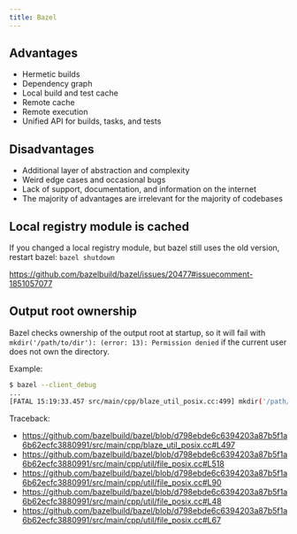 ```yaml
---
title: Bazel
---
```


## Advantages

- Hermetic builds
- Dependency graph
- Local build and test cache
- Remote cache
- Remote execution
- Unified API for builds, tasks, and tests

## Disadvantages

- Additional layer of abstraction and complexity
- Weird edge cases and occasional bugs
- Lack of support, documentation, and information on the internet
- The majority of advantages are irrelevant for the majority of codebases

## Local registry module is cached

If you changed a local registry module, but bazel still uses the old version,
restart bazel: `bazel shutdown`

https://github.com/bazelbuild/bazel/issues/20477#issuecomment-1851057077

## Output root ownership

Bazel checks ownership of the output root at startup, so it will fail with
`mkdir('/path/to/dir'): (error: 13): Permission denied` if the current user does
not own the directory.

Example:

```sh
$ bazel --client_debug
...
[FATAL 15:19:33.457 src/main/cpp/blaze_util_posix.cc:499] mkdir('/path/to/dir'): (error: 13): Permission denied
```

Traceback:
- https://github.com/bazelbuild/bazel/blob/d798ebde6c6394203a87b5f1a6b62ecfc3880991/src/main/cpp/blaze_util_posix.cc#L497
- https://github.com/bazelbuild/bazel/blob/d798ebde6c6394203a87b5f1a6b62ecfc3880991/src/main/cpp/util/file_posix.cc#L518
- https://github.com/bazelbuild/bazel/blob/d798ebde6c6394203a87b5f1a6b62ecfc3880991/src/main/cpp/util/file_posix.cc#L90
- https://github.com/bazelbuild/bazel/blob/d798ebde6c6394203a87b5f1a6b62ecfc3880991/src/main/cpp/util/file_posix.cc#L48
- https://github.com/bazelbuild/bazel/blob/d798ebde6c6394203a87b5f1a6b62ecfc3880991/src/main/cpp/util/file_posix.cc#L67
